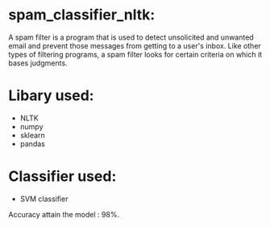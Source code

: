 # spam_classifier_nltk:

A spam filter is a program that is used to detect unsolicited and unwanted email and prevent those messages from getting to a user's inbox. Like other types of filtering programs, a spam filter looks for certain criteria on which it bases judgments.

# Libary used:

  * NLTK 
  * numpy
  * sklearn
  * pandas

# Classifier used:

  * SVM classifier
  
Accuracy attain the model : 98%.
